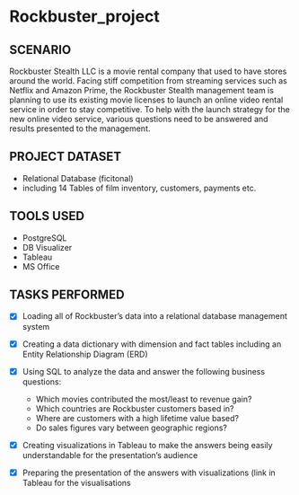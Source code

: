 # Rockbuster_project

## SCENARIO
Rockbuster Stealth LLC is a movie rental company that used to have stores around the world. 
Facing stiff competition from streaming services such as Netflix and Amazon Prime, the 
Rockbuster Stealth management team is planning to use its 
existing movie licenses to launch an online video rental service in 
order to stay competitive. To help with the launch strategy for the 
new online video service, various questions need to be answered 
and results presented to the management.

## PROJECT DATASET
- Relational Database (ficitonal)
- including 14 Tables of film inventory, customers, payments etc.

## TOOLS USED
-	PostgreSQL
-	DB Visualizer
- Tableau
- MS Office

## TASKS PERFORMED
- [x] Loading all of Rockbuster’s data into a relational database management system
- [x] Creating a data dictionary with dimension and fact tables including an Entity Relationship Diagram (ERD)
- [x] Using SQL to analyze the data and answer the following business questions:

  - Which movies contributed the most/least to revenue gain? 
  - Which countries are Rockbuster customers based in?
  - Where are customers with a high lifetime value based? 
  - Do sales figures vary between geographic regions?

- [x] Creating visualizations in Tableau to make the answers being easily understandable for the presentation’s audience
- [x] Preparing the presentation of the answers with visualizations (link in Tableau for the visualisations
  
